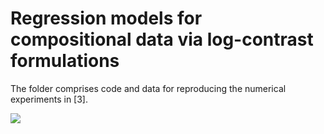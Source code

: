Regression models for compositional data via log-contrast formulations
=========

The folder comprises code and data for reproducing the numerical experiments in [3].

<img src="https://render.githubusercontent.com/render/math?math= Y = log(X)\beta + \sigma \epsilon \qquad \text{s.t.} C\beta = 0 ">





